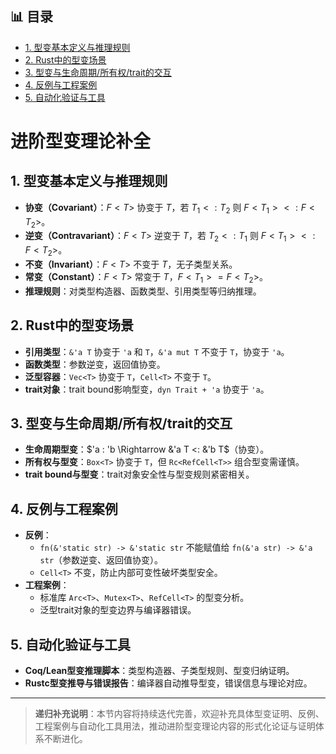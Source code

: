 ﻿

## 📊 目录

- [1. 型变基本定义与推理规则](#1-型变基本定义与推理规则)
- [2. Rust中的型变场景](#2-rust中的型变场景)
- [3. 型变与生命周期/所有权/trait的交互](#3-型变与生命周期所有权trait的交互)
- [4. 反例与工程案例](#4-反例与工程案例)
- [5. 自动化验证与工具](#5-自动化验证与工具)


# 进阶型变理论补全

## 1. 型变基本定义与推理规则

- **协变（Covariant）**：$F<T>$ 协变于 $T$，若 $T_1 <: T_2$ 则 $F<T_1> <: F<T_2>$。
- **逆变（Contravariant）**：$F<T>$ 逆变于 $T$，若 $T_2 <: T_1$ 则 $F<T_1> <: F<T_2>$。
- **不变（Invariant）**：$F<T>$ 不变于 $T$，无子类型关系。
- **常变（Constant）**：$F<T>$ 常变于 $T$，$F<T_1> = F<T_2>$。
- **推理规则**：对类型构造器、函数类型、引用类型等归纳推理。

## 2. Rust中的型变场景

- **引用类型**：`&'a T` 协变于 `'a` 和 `T`，`&'a mut T` 不变于 `T`，协变于 `'a`。
- **函数类型**：参数逆变，返回值协变。
- **泛型容器**：`Vec<T>` 协变于 `T`，`Cell<T>` 不变于 `T`。
- **trait对象**：trait bound影响型变，`dyn Trait + 'a` 协变于 `'a`。

## 3. 型变与生命周期/所有权/trait的交互

- **生命周期型变**：$'a : 'b \Rightarrow &'a T <: &'b T$（协变）。
- **所有权与型变**：`Box<T>` 协变于 `T`，但 `Rc<RefCell<T>>` 组合型变需谨慎。
- **trait bound与型变**：trait对象安全性与型变规则紧密相关。

## 4. 反例与工程案例

- **反例**：
  - `fn(&'static str) -> &'static str` 不能赋值给 `fn(&'a str) -> &'a str`（参数逆变、返回值协变）。
  - `Cell<T>` 不变，防止内部可变性破坏类型安全。
- **工程案例**：
  - 标准库 `Arc<T>`、`Mutex<T>`、`RefCell<T>` 的型变分析。
  - 泛型trait对象的型变边界与编译器错误。

## 5. 自动化验证与工具

- **Coq/Lean型变推理脚本**：类型构造器、子类型规则、型变归纳证明。
- **Rustc型变推导与错误报告**：编译器自动推导型变，错误信息与理论对应。

---

> **递归补充说明**：本节内容将持续迭代完善，欢迎补充具体型变证明、反例、工程案例与自动化工具用法，推动进阶型变理论内容的形式化论证与证明体系不断进化。
